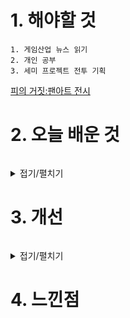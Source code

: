 # 1. 해야할 것
```
1. 게임산업 뉴스 읽기
2. 개인 공부
3. 세미 프로젝트 전투 기획
```
[피의 거짓:팬아트 전시](https://www.gamemeca.com/view.php?gid=1743719)


# 2. 오늘 배운 것
```

```
<details>
<summary>접기/펼치기</summary>


</details>



# 3. 개선
```

```
<details>
<summary>접기/펼치기</summary>


</details>



# 4. 느낀점
```

```


